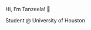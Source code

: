 Hi, I’m Tanzeela! 🌱

Student @ University of Houston


<!---
tanzee1a/tanzee1a is a ✨ special ✨ repository because its `README.md` (this file) appears on your GitHub profile.
You can click the Preview link to take a look at your changes.
--->
